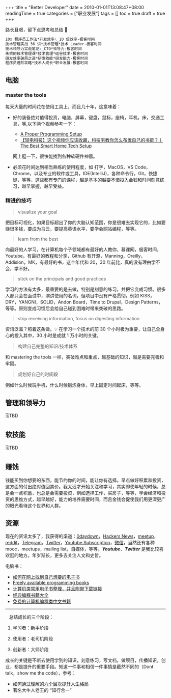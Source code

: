 +++
title = "Better Developer"
date = 2010-01-01T13:08:47+08:00
readingTime = true
categories = ["职业发展"]
tags = []
toc = true
draft = true
+++

路长且艰，留下点思考和总结 🤔

<!--more-->

```md
10x 程序员工作法*开发效率\_10 倍效率-极客时间
技术管理实战 36 讲*技术管理*技术 Leader-极客时间
技术领导力实战笔记\_CTO*领导力-极客时间
朱赟的技术管理课*技术管理*硅谷技术-极客时间
研发效率破局之道*研发效能*研发能力-极客时间
程序员进阶攻略*技术人成长*职业发展-极客时间
```

## 电脑

### master the tools

每天大量的时间花在使用工具上，而且几十年，这意味着：

-   好的装备绝对值得投资，电脑，屏幕，键盘，鼠标，座椅，耳机，床，交通工具，等,以下两个视频参考一下：

    -   [A Proper Programming Setup](https://www.youtube.com/watch?v=AEbmDrf8m-k)
    -   [【轻电科技】这个视频你应该收藏，科技宅教你怎么布置自己的书房？丨 The Best Smart Home Tech Setup](https://www.youtube.com/watch?v=W94GFCv00A0)

    网上逛一下，很快能找到各种软硬件神器。

-   必须花时间达到相当熟练的使用程度，如 打字，MacOS，VS Code，Chrome，以及专业的软件或工具，IDE(IntelliJ)，各种命令行，Git，快捷键，等等，这些都有专门的课程，越是基本的越要不惜投入金钱和时间刻意练习，越早掌握，越早受益。

### 精进的技巧

> visualize your goal

把目标可视化，如果目标超出了你的大脑认知范围，你是很难去实现它的，比如要赚很多钱，要成为马云，要提高英语水平，要学会网站编程，等等。

> learn from the best

向最好的人学习，在计算机每个子领域都有最好的人教你，慕课网，极客时间，Youtube，有最好的教程和分享，Github 有开源，Manning，Oreilly，Addision，MK，有最好的书，这个年代和 20，30 年前比，真的没有理由学不会，学不好。

> stick on the principals and good practices

学习的方法有太多，最重要的是去做，特别是刻意的练习，并把它变成习惯。很多人都只会在面试中，演讲使用的名词，但项目中没有严格贯彻，例如 KISS，DRY，YANGNI，SOLID，Andon Board，Time to Drupal，Design Patterns，等等。原则变成习惯后会给自己碰到困难时带来突破的思路。

> stop receiving information, focus on digesting information

资讯泛滥？照着这条做。💡 在学习一个技术的前 30 个小时极为重要，让自己全身心的投入其中，30 小时是成就 1 万小时的关键。

> 构建自己完整的知识/技术体系

和 mastering the tools 一样，突破难点和重点，越基础的知识，越是需要完善和牢固。

> 规划好自己的时间段

例如什么时候玩手机，什么时候锻炼身体，早上固定时间起床，等等。

## 管理和领导力

🗓TBD

## 软技能

🗓TBD

## 赚钱

钱能买到你想要的东西，能节约你的时间，能让你有选择。早点做好积累和投资，这方面的付出绝对值回票价。我太迟才开始关注和学习，其实即使年轻的时候，总是会一点积蓄，也总是会需要投资，例如选择工作，买房子，等等，学会经济和投资的思维方式，越早越好，能力的培养需要时间，而且金钱会促使我们用更深更广的眼光看待这个世界和人群。

## 资源

现在的资讯太多了，我获得的渠道：[0daydown](https://www.0daydown.com/)，[Hackers News](https://news.ycombinator.com/)，[meetup](https://www.meetup.com/)，[reddit](https://www.reddit.com/)，[Telegram](https://telegram.org/)，[Twitter](https://twitter.com/home)，[Youtube Subscription](https://www.youtube.com/feed/channels)，[微信](wechat.com)，当然还有各种 mooc，meetups，mailing list，自媒体，等等，**_Youtube_**、**_Twitter_** 是我比较喜欢逛的地方。年岁渐长，更多去关注人文和史哲。

电脑书：

-   [如何在网上找到自己想要的电子书](https://telegra.ph/findBook-02-12)
-   [Freely available programming books](https://github.com/EbookFoundation/free-programming-books)
-   [计算机类常用电子书整理，并且附带下载链接](https://github.com/iamshuaidi/CS-Book)
-   [经典编程书籍大全](https://github.com/jobbole/awesome-programming-books)
-   [免费的计算机编程类中文书籍](https://github.com/justjavac/free-programming-books-zh_CN)

---

<i class="fas fa-map-marker-alt"></i>&nbsp;&nbsp; 总结成长的三个阶段：

1. 学习者：新手阶段

2. 使用者：老司机阶段

3. 创新者：大师阶段

成长的关键是不断去使用学到的知识，刻意练习，写文档，做项目，传播知识，创业，都是提升的重要手段。知道一件事和相信一件事情是截然不同的（Dont talk，show me the code），参考：

-   [如何通过理解的六个层次提升人生格局](https://www.jianshu.com/p/b5c42cb8beaf)
-   著名大牛人老王的 “知行合一”
